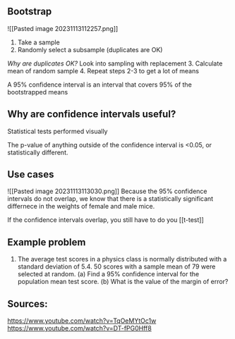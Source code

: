 

## Bootstrap 
![[Pasted image 20231113112257.png]]
1. Take a sample
2. Randomly select a subsample (duplicates are OK)

*Why are duplicates OK?* Look into sampling with replacement
3. Calculate mean of random sample 
4. Repeat steps 2-3 to get a lot of means

A 95% confidence interval is an interval that covers 95% of the bootstrapped means 

## Why are confidence intervals useful? 
Statistical tests performed visually

The p-value of anything outside of the confidence interval is <0.05, or statistically different. 

## Use cases
![[Pasted image 20231113113030.png]]
Because the 95% confidence intervals do not overlap, we know that there is a statistically significant differnece in the weights of female and male mice. 

If the confidence intervals overlap, you still have to do you [[t-test]]


## Example problem
1. The average test scores in a physics class is normally distributed with a standard deviation of 5.4. 50 scores with a sample mean of 79 were selected at random. 
	(a) Find a 95% confidence interval for the population mean test score. 
	(b) What is the value of the margin of error? 



## Sources:
https://www.youtube.com/watch?v=TqOeMYtOc1w
https://www.youtube.com/watch?v=DT-fPG0Hff8

